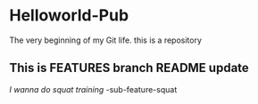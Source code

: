 # Helloworld-Pub
The very beginning of my Git life. this is a repository
## This is FEATURES branch README update
*I wanna do squat training* -sub-feature-squat
